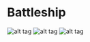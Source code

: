 # Battleship

![alt tag](https://github.com/jangolare/Battleship/blob/master/res/images/img1.png)
![alt tag](https://github.com/jangolare/Battleship/blob/master/res/images/img2.png)
![alt tag](https://github.com/jangolare/Battleship/blob/master/res/images/img3.png)

